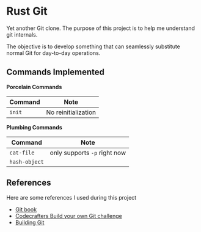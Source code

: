 # Rust Git

Yet another Git clone. The purpose of this project is to help me understand git internals.

The objective is to develop something that can seamlessly substitute normal Git for day-to-day operations.

## Commands Implemented

**Porcelain Commands**

| Command | Note                |
|---------|---------------------|
| `init`  | No reinitialization |

**Plumbing Commands**

| Command       | Note                         |
|---------------|------------------------------|
| `cat-file`    | only supports `-p` right now |
| `hash-object` |                              |

## References

Here are some references I used during this project

- [Git book](https://git-scm.com/book/en/v2)
- [Codecrafters Build your own Git challenge](https://app.codecrafters.io/courses/git)
- [Building Git](https://shop.jcoglan.com/building-git/)
